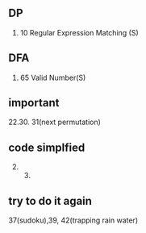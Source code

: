 ## DP
1. 10 Regular Expression Matching (S)


## DFA
1. 65 Valid Number(S)

## important
22.30. 31(next permutation)
##  code simplfied
2. 3. 

## try to do it again
37(sudoku),39, 42(trapping rain water)